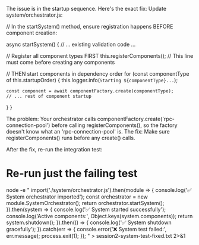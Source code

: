 The issue is in the startup sequence. Here's the exact fix:
Update system/orchestrator.js:

// In the startSystem() method, ensure registration happens BEFORE component creation:

async startSystem() {
  // ... existing validation code ...

  // Register all component types FIRST
  this.registerComponents(); // This line must come before creating any components

  // THEN start components in dependency order
  for (const componentType of this.startupOrder) {
    this.logger.info(`Starting ${componentType}...`);
    
    const component = await componentFactory.create(componentType);
    // ... rest of component startup
  }
}

The problem: Your orchestrator calls componentFactory.create('rpc-connection-pool') before calling registerComponents(), so the factory doesn't know what an 'rpc-connection-pool' is.
The fix: Make sure registerComponents() runs before any create() calls.

After the fix, re-run the integration test:

# Re-run just the failing test
node -e "
import('./system/orchestrator.js').then(module => {
  console.log('✅ System orchestrator imported');
  const orchestrator = new module.SystemOrchestrator();
  return orchestrator.startSystem();
}).then(system => {
  console.log('✅ System started successfully');
  console.log('Active components:', Object.keys(system.components));
  return system.shutdown();
}).then(() => {
  console.log('✅ System shutdown gracefully');
}).catch(err => {
  console.error('❌ System test failed:', err.message);
  process.exit(1);
});
" > session2-system-test-fixed.txt 2>&1